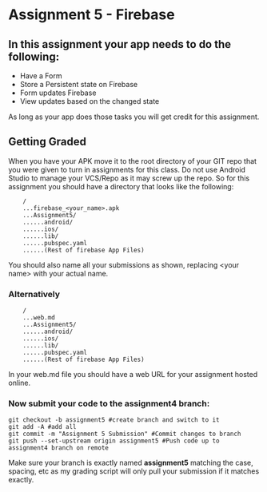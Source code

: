 # Assignment 5 - Firebase

## In this assignment your app needs to do the following:

* Have a Form
* Store a Persistent state on Firebase
* Form updates Firebase
* View updates based on the changed state

As long as your app does those tasks you will get credit for this assignment.

## Getting Graded

When you have your APK move it to the root directory of your GIT repo that you were given to turn in assignments for this class. Do not use Android Studio to manage your VCS/Repo as it may screw up the repo. So for this assignment you should have a directory that looks like the following:

```
    /
    ...firebase_<your_name>.apk
    ...Assignment5/
    ......android/
    ......ios/
    ......lib/
    ......pubspec.yaml
    ......(Rest of firebase App Files)
```

You should also name all your submissions as shown, replacing \<your name\> with your actual name.

### Alternatively

```
    /
    ...web.md
    ...Assignment5/
    ......android/
    ......ios/
    ......lib/
    ......pubspec.yaml
    ......(Rest of firebase App Files)
```
In your web.md file you should have a web URL for your assignment hosted online. 

### Now submit your code to the **assignment4** branch:

```
git checkout -b assignment5 #create branch and switch to it
git add -A #add all
git commit -m "Assignment 5 Submission" #Commit changes to branch
git push --set-upstream origin assignment5 #Push code up to assignment4 branch on remote
```

Make sure your branch is exactly named **assignment5** matching the case, spacing, etc as my grading script will only pull your submission if it matches exactly.
